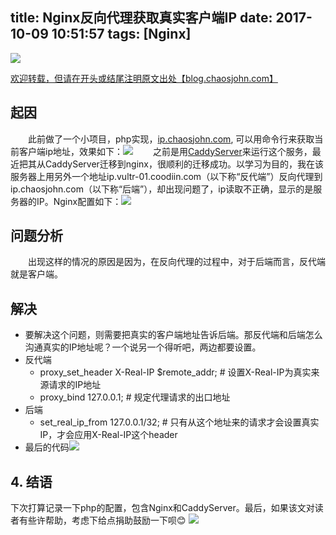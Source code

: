 title: Nginx反向代理获取真实客户端IP
date: 2017-10-09 10:51:57
tags: [Nginx]
---
![](https://nginx.org/nginx.png)

[欢迎转载，但请在开头或结尾注明原文出处【blog.chaosjohn.com】](https://blog.chaosjohn.com/Nginx-Real-Client-IP.html)

## 起因
　　此前做了一个小项目，php实现，[ip.chaosjohn.com](http://ip.chaosjohn.com), 可以用命令行来获取当前客户端ip地址，效果如下：![][img01] 
　　之前是用[CaddyServer](https://caddyserver.com)来运行这个服务，最近把其从CaddyServer迁移到nginx，很顺利的迁移成功。以学习为目的，我在该服务器上用另外一个地址ip.vultr-01.coodiin.com（以下称“反代端”）反向代理到ip.chaosjohn.com（以下称“后端”），却出现问题了，ip读取不正确，显示的是服务器的IP。Nginx配置如下：![][img02]
## 问题分析
　　出现这样的情况的原因是因为，在反向代理的过程中，对于后端而言，反代端就是客户端。
## 解决
* 要解决这个问题，则需要把真实的客户端地址告诉后端。那反代端和后端怎么沟通真实的IP地址呢？一个说另一个得听吧，两边都要设置。
* 反代端
	* proxy_set_header X-Real-IP $remote_addr; # 设置X-Real-IP为真实来源请求的IP地址
	* proxy_bind 127.0.0.1; # 规定代理请求的出口地址
* 后端 
	* set_real_ip_from 127.0.0.1/32; # 只有从这个地址来的请求才会设置真实IP，才会应用X-Real-IP这个header
* 最后的代码![][img03]

## 4. 结语
下次打算记录一下php的配置，包含Nginx和CaddyServer。最后，如果该文对读者有些许帮助，考虑下给点捐助鼓励一下呗😊
![](https://image.blog.chaosjohn.com/donate-me.png)


[img01]: https://image.blog.chaosjohn.com/Nginx-Real-Client-IP/demo-of-ip.chaosjohn.com.png
[img02]: https://image.blog.chaosjohn.com/Nginx-Real-Client-IP/wrong-ip-when-using-proxypass.png
[img03]: https://image.blog.chaosjohn.com/Nginx-Real-Client-IP/correct-ip-when-using-proxypass.png
